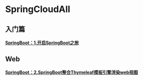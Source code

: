 # SpringCloudAll
## 入门篇  
#### [SpringBoot：1.开启SpringBoot之旅](https://blog.csdn.net/ssmark/article/details/102513905)  
## Web
#### [SpringBoot：2.SpringBoot整合Thymeleaf模板引擎渲染web视图](https://blog.csdn.net/ssmark/article/details/102583317)  
